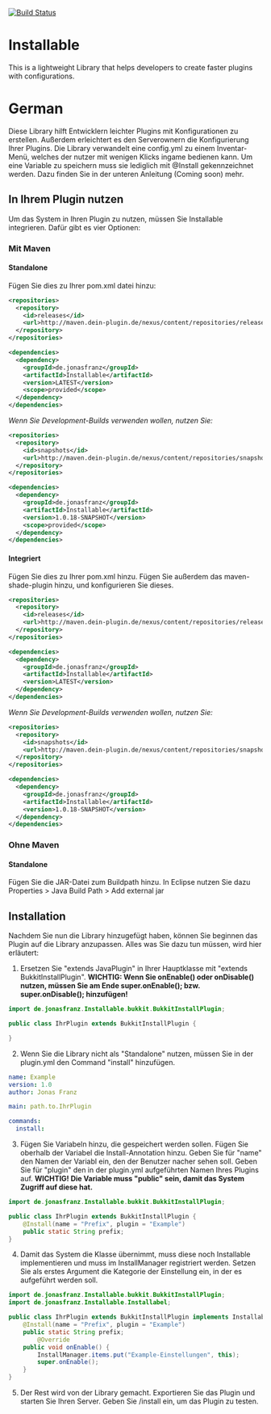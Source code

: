 [![Build Status](https://travis-ci.org/JonasFranzDEV/Installable.svg?branch=master)](https://travis-ci.org/JonasFranzDEV/Installable)
# Installable
This is a lightweight Library that helps developers to create faster plugins with configurations. 

# German
Diese Library hilft Entwicklern leichter Plugins mit Konfigurationen zu erstellen. Außerdem erleichtert es den Serverownern die Konfigurierung Ihrer Plugins. 
Die Library verwandelt eine config.yml zu einem Inventar-Menü, welches der nutzer mit wenigen Klicks ingame bedienen kann. Um eine Variable zu speichern muss sie lediglich mit @Install gekennzeichnet werden. Dazu finden Sie in der unteren Anleitung (Coming soon) mehr.
## In Ihrem Plugin nutzen
Um das System in Ihren Plugin zu nutzen, müssen Sie Installable integrieren. Dafür gibt es vier Optionen:
### Mit Maven
#### Standalone
Fügen Sie dies zu Ihrer pom.xml datei hinzu:
```xml
<repositories>
  <repository>
    <id>releases</id>
    <url>http://maven.dein-plugin.de/nexus/content/repositories/releases</url>
  </repository>
</repositories>

<dependencies>
  <dependency>
    <groupId>de.jonasfranz</groupId>
    <artifactId>Installable</artifactId>
    <version>LATEST</version>
    <scope>provided</scope>
  </dependency>
</dependencies>
```
*Wenn Sie Development-Builds verwenden wollen, nutzen Sie:*
```xml
<repositories>
  <repository>
    <id>snapshots</id>
    <url>http://maven.dein-plugin.de/nexus/content/repositories/snapshots</url>
  </repository>
</repositories>

<dependencies>
  <dependency>
    <groupId>de.jonasfranz</groupId>
    <artifactId>Installable</artifactId>
    <version>1.0.18-SNAPSHOT</version>
    <scope>provided</scope>
  </dependency>
</dependencies>
```
#### Integriert
Fügen Sie dies zu Ihrer pom.xml hinzu. Fügen Sie außerdem das maven-shade-plugin hinzu, und konfigurieren Sie dieses.
```xml
<repositories>
  <repository>
    <id>releases</id>
    <url>http://maven.dein-plugin.de/nexus/content/repositories/releases</url>
  </repository>
</repositories>

<dependencies>
  <dependency>
    <groupId>de.jonasfranz</groupId>
    <artifactId>Installable</artifactId>
    <version>LATEST</version>
  </dependency>
</dependencies>
```
*Wenn Sie Development-Builds verwenden wollen, nutzen Sie:*
```xml
<repositories>
  <repository>
    <id>snapshots</id>
    <url>http://maven.dein-plugin.de/nexus/content/repositories/snapshots</url>
  </repository>
</repositories>

<dependencies>
  <dependency>
    <groupId>de.jonasfranz</groupId>
    <artifactId>Installable</artifactId>
    <version>1.0.18-SNAPSHOT</version>
  </dependency>
</dependencies>
```
### Ohne Maven
#### Standalone
Fügen Sie die JAR-Datei zum Buildpath hinzu. In Eclipse nutzen Sie dazu Properties > Java Build Path > Add external jar
## Installation
Nachdem Sie nun die Library hinzugefügt haben, können Sie beginnen das Plugin auf die Library anzupassen. Alles was Sie dazu tun müssen, wird hier erläutert:
1. Ersetzen Sie "extends JavaPlugin" in Ihrer Hauptklasse mit "extends BukkitInstallPlugin". **WICHTIG: Wenn Sie onEnable() oder onDisable() nutzen, müssen Sie am Ende super.onEnable(); bzw. super.onDisable(); hinzufügen!**
```java
import de.jonasfranz.Installable.bukkit.BukkitInstallPlugin;

public class IhrPlugin extends BukkitInstallPlugin {

}

```
2. Wenn Sie die Library nicht als "Standalone" nutzen, müssen Sie in der plugin.yml den Command "install" hinzufügen.
````yaml
name: Example
version: 1.0
author: Jonas Franz

main: path.to.IhrPlugin

commands:
  install:
````
3. Fügen Sie Variabeln hinzu, die gespeichert werden sollen. Fügen Sie oberhalb der Variabel die Install-Annotation hinzu. Geben Sie für "name" den Namen der Variabl ein, den der Benutzer nacher sehen soll. Geben Sie für "plugin" den in der plugin.yml aufgeführten Namen Ihres Plugins auf. **WICHTIG! Die Variable muss "public" sein, damit das System Zugriff auf diese hat.**
```java
import de.jonasfranz.Installable.bukkit.BukkitInstallPlugin;

public class IhrPlugin extends BukkitInstallPlugin {
	@Install(name = "Prefix", plugin = "Example")
	public static String prefix;
}

```
4. Damit das System die Klasse übernimmt, muss diese noch Installable implementieren und muss im InstallManager registriert werden. Setzen Sie als erstes Argument die Kategorie der Einstellung ein, in der es aufgeführt werden soll.
```java
import de.jonasfranz.Installable.bukkit.BukkitInstallPlugin;
import de.jonasfranz.Installable.Installabel;

public class IhrPlugin extends BukkitInstallPlugin implements Installabel{
	@Install(name = "Prefix", plugin = "Example")
	public static String prefix;
		@Override
	public void onEnable() {
		InstallManager.items.put("Example-Einstellungen", this);
		super.onEnable();
	}
}

```
5. Der Rest wird von der Library gemacht. Exportieren Sie das Plugin und starten Sie Ihren Server. Geben Sie /install ein, um das Plugin zu testen.

